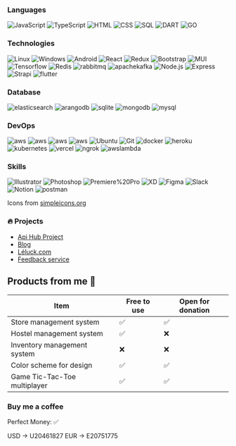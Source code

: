 

### Languages

![JavaScript](https://img.shields.io/badge/-JavaScript-000?&logo=JavaScript)
![TypeScript](https://img.shields.io/badge/-TypeScript-000?&logo=TypeScript)
![HTML](https://img.shields.io/badge/-HTML-000?&logo=html5)
![CSS](https://img.shields.io/badge/-CSS-000?&logo=css3)
![SQL](https://img.shields.io/badge/-SQL-000?&logo=MySQL)
![DART](https://img.shields.io/badge/-DART-000?&logo=dart)
![GO](https://img.shields.io/badge/-Golang-000?&logo=go)


### Technologies

![Linux](https://img.shields.io/badge/-Linux-000?&logo=linux)
![Windows](https://img.shields.io/badge/-Windows-000?&logo=Windows)
![Android](https://img.shields.io/badge/-Android-000?&logo=Android)
![React](https://img.shields.io/badge/-React-000?&logo=react)
![Redux](https://img.shields.io/badge/-Redux-000?&logo=Redux)
![Bootstrap](https://img.shields.io/badge/-Bootstrap-000?&logo=Bootstrap)
![MUI](https://img.shields.io/badge/-Material%20UI-000?&logo=MUI)
![Tensorflow](https://img.shields.io/badge/-Tensorflow-000?&logo=tensorflow)
![Redis](https://img.shields.io/badge/-Redis-000?&logo=Redis)
![rabbitmq](https://img.shields.io/badge/-RabbitMQ-000?&logo=rabbitmq)
![apachekafka](https://img.shields.io/badge/-Kafka-000?&logo=apachekafka)
![Node.js](https://img.shields.io/badge/-Node.js-000?&logo=node.js)
![Express](https://img.shields.io/badge/-Express-000?&logo=express)
![Strapi](https://img.shields.io/badge/-Strapi-000?&logo=strapi)
![flutter](https://img.shields.io/badge/-Flutter-000?&logo=flutter)


### Database

![elasticsearch](https://img.shields.io/badge/-Elasticsearch-000?&logo=elasticsearch)
![arangodb](https://img.shields.io/badge/-ArangoDB-000?&logo=arangodb)
![sqlite](https://img.shields.io/badge/-Sqlite-000?&logo=sqlite)
![mongodb](https://img.shields.io/badge/-MongoDB-000?&logo=mongodb)
![mysql](https://img.shields.io/badge/-MySQL-000?&logo=mysql)

### DevOps

![aws](https://img.shields.io/badge/-S3-000?&logo=amazons3)
![aws](https://img.shields.io/badge/-EC2-000?&logo=amazonec2)
![aws](https://img.shields.io/badge/-API_GATEWAY-000?&logo=amazonapigateway)
![aws](https://img.shields.io/badge/-Terraform-000?&logo=terraform)
![Ubuntu](https://img.shields.io/badge/-Ubuntu-000?&logo=ubuntu)
![Git](https://img.shields.io/badge/-Git-000?&logo=git)
![docker](https://img.shields.io/badge/-Docker-000?&logo=docker)
![heroku](https://img.shields.io/badge/-Heroku-000?&logo=heroku)
![kubernetes](https://img.shields.io/badge/-Kubernetes-000?&logo=kubernetes)
![vercel](https://img.shields.io/badge/-Vercel-000?&logo=vercel)
![ngrok](https://img.shields.io/badge/-Ngrok-000?&logo=ngrok)
![awslambda](https://img.shields.io/badge/-Lambda-000?&logo=awslambda)

### Skills

![Illustrator](https://img.shields.io/badge/-Illustrator-000?&logo=adobe-illustrator)
![Photoshop](https://img.shields.io/badge/-Photoshop-000?&logo=adobe-photoshop)
![Premiere%20Pro](https://img.shields.io/badge/-Premiere%20Pro-000?&logo=adobe-premiere-pro)
![XD](https://img.shields.io/badge/-XD-000?&logo=adobe-xd)
![Figma](https://img.shields.io/badge/-Figma-000?&logo=figma)
![Slack](https://img.shields.io/badge/-Slack-000?&logo=slack)
![Notion](https://img.shields.io/badge/-Notion-000?&logo=notion)
![postman](https://img.shields.io/badge/-Postman-000?&logo=postman)

Icons from [simpleicons.org](https://simpleicons.org/?q=aws)


### 🔥 Projects

-	[Api Hub Project](http://q23.co)
-	[Blog](http://www.nonlub.com)
-	[Léluck.com](http://www.Léluck.com)
-	[Feedback service](https://review.banhouse.la/th/store/66456f1c6004bd000ab3009d)

## Products from me 🛒

| Item | Free to use | Open for donation |
| --- | --- | --- |
| Store management system | ✅ | ✅ |
| Hostel management system | ✅ | ❌ |
| Inventory management system | ❌ | ❌ |
| Color scheme for design | ✅ | ✅ |
| Game Tic-Tac-Toe multiplayer | ✅ | ✅ |

### Buy me a coffee

Perfect Money: ✅

USD -> U20461827
EUR -> E20751775

	

